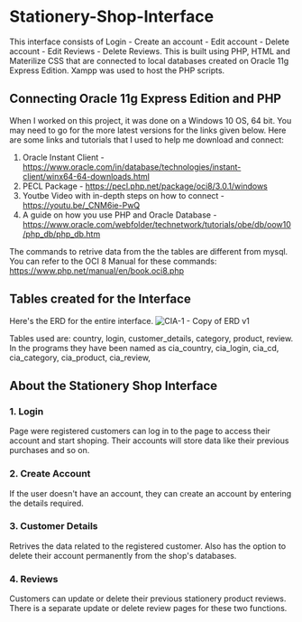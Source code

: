 # Stationery-Shop-Interface

This interface consists of Login - Create an account - Edit account - Delete account - Edit Reviews - Delete Reviews.
This is built using PHP, HTML and Materilize CSS that are connected to local databases created on Oracle 11g Express Edition. Xampp was used to host the PHP scripts.

## Connecting Oracle 11g Express Edition and PHP

When I worked on this project, it was done on a Windows 10 OS, 64 bit. You may need to go for the more latest versions for the links given below.
Here are some links and tutorials that I used to help me download and connect:
1. Oracle Instant Client - https://www.oracle.com/in/database/technologies/instant-client/winx64-64-downloads.html
2. PECL Package - https://pecl.php.net/package/oci8/3.0.1/windows
3. Youtbe Video with in-depth steps on how to connect - https://youtu.be/_CNM6ie-PwQ
4. A guide on how you use PHP and Oracle Database - https://www.oracle.com/webfolder/technetwork/tutorials/obe/db/oow10/php_db/php_db.htm

The commands to retrive data from the the tables are different from mysql. You can refer to the OCI 8 Manual for these commands: https://www.php.net/manual/en/book.oci8.php

## Tables created for the Interface

Here's the ERD for the entire interface.
![CIA-1 - Copy of ERD v1](https://github.com/SHAlockHolmes/Stationery-Shop-Interface/assets/128177155/583c5822-b471-436b-b9b1-3a4879d5349e)

Tables used are: country, login, customer_details, category, product, review.
In the programs they have been named as cia_country, cia_login, cia_cd, cia_category, cia_product, cia_review,

## About the Stationery Shop Interface

### 1. Login
Page were registered customers can log in to the page to access their account and start shoping. Their accounts will store data like their previous purchases and so on.

### 2. Create Account
If the user doesn't have an account, they can create an account by entering the details required.

### 3. Customer Details
Retrives the data related to the registered customer. Also has the option to delete their account permanently from the shop's databases.

### 4. Reviews
Customers can update or delete their previous stationery product reviews. There is a separate update or delete review pages for these two functions.


